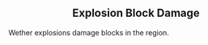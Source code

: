 <h2 style="text-align:center;"> Explosion Block Damage </h2>

Wether explosions damage blocks in the region.
